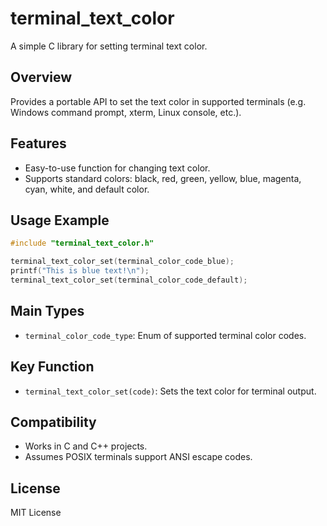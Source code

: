 # terminal_text_color

A simple C library for setting terminal text color.

## Overview

Provides a portable API to set the text color in supported terminals (e.g. Windows command prompt, xterm, Linux console, etc.).

## Features

- Easy-to-use function for changing text color.
- Supports standard colors: black, red, green, yellow, blue, magenta, cyan, white, and default color.

## Usage Example

```c
#include "terminal_text_color.h"

terminal_text_color_set(terminal_color_code_blue);
printf("This is blue text!\n");
terminal_text_color_set(terminal_color_code_default);
```

## Main Types

- `terminal_color_code_type`: Enum of supported terminal color codes.

## Key Function

- `terminal_text_color_set(code)`: Sets the text color for terminal output.

## Compatibility

- Works in C and C++ projects.
- Assumes POSIX terminals support ANSI escape codes.

## License

MIT License
